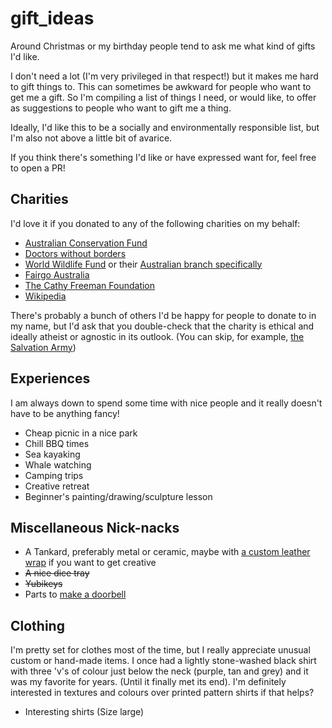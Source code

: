 # gift_ideas
Around Christmas or my birthday people tend to ask me what kind of gifts I'd like.

I don't need a lot (I'm very privileged in that respect!) but it makes me hard to gift things to.
This can sometimes be awkward for people who want to get me a gift.
So I'm compiling a list of things I need, or would like, to offer as suggestions to people who want to gift me a thing.

Ideally, I'd like this to be a socially and environmentally responsible list, but I'm also not above a little bit of avarice.

If you think there's something I'd like or have expressed want for, feel free to open a PR!

## Charities

I'd love it if you donated to any of the following charities on my behalf:

- [Australian Conservation Fund](https://www.acf.org.au/donate)
- [Doctors without borders](http://www.doctorswithoutborders.org/)
- [World Wildlife Fund](https://www.worldwildlife.org/) or their [Australian branch specifically](http://www.wwf.org.au/)
- [Fairgo Australia](http://fairgoaustralia.com/)
- [The Cathy Freeman Foundation](https://www.cathyfreemanfoundation.org.au/)
- [Wikipedia](https://wikimediafoundation.org/wiki/Ways_to_Give)

There's probably a bunch of others I'd be happy for people to donate to in my name, but I'd ask that you double-check that
the charity is ethical and ideally atheist or agnostic in its outlook. (You can skip, for example, [the](http://www.smh.com.au/comment/view-from-the-street/why-i-wont-be-supporting-the-salvation-army-this-christmas-20161207-gt5ohs.html) [Salvation Army](https://www.reddit.com/r/australia/comments/1f1vbm/dont_give_money_to_the_salvation_army_today_they/))

## Experiences

I am always down to spend some time with nice people and it really doesn't have to be anything fancy!

* Cheap picnic in a nice park
* Chill BBQ times
* Sea kayaking
* Whale watching
* Camping trips
* Creative retreat
* Beginner's painting/drawing/sculpture lesson

## Miscellaneous Nick-nacks

* A Tankard, preferably metal or ceramic, maybe with [a custom leather wrap](https://www.etsy.com/listing/127243747/leather-tankard-wrap-plain-black-brown) if you want to get creative
* ~~A nice dice tray~~
* ~~Yubikeys~~
* Parts to [make a doorbell](https://www.technicallywizardry.com/diy-smart-doorbell-raspberry-pi/)

## Clothing

I'm pretty set for clothes most of the time, but I really appreciate unusual custom or hand-made items.
I once had a lightly stone-washed black shirt with three 'v's of colour just below the neck (purple, tan and grey) and
it was my favorite for years. (Until it finally met its end). I'm definitely interested in textures and colours
over printed pattern shirts if that helps?

* Interesting shirts (Size large)
